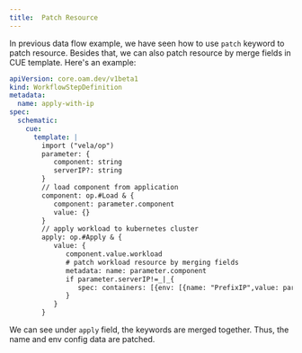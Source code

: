 ```yaml
---
title:  Patch Resource
---
```


In previous data flow example, we have seen how to use `patch` keyword to patch resource.
Besides that, we can also patch resource by merge fields in CUE template.
Here's an example:

```yaml
apiVersion: core.oam.dev/v1beta1
kind: WorkflowStepDefinition
metadata:
  name: apply-with-ip
spec:
  schematic:
    cue:
      template: |
        import ("vela/op")
        parameter: {
           component: string
           serverIP?: string
        }
        // load component from application
        component: op.#Load & {
           component: parameter.component
           value: {}
        }
        // apply workload to kubernetes cluster
        apply: op.#Apply & {
           value: {
              component.value.workload
              # patch workload resource by merging fields
              metadata: name: parameter.component
              if parameter.serverIP!=_|_{
                 spec: containers: [{env: [{name: "PrefixIP",value: parameter.serverIP}]}]
              }
           }
        }
```

We can see under `apply` field, the keywords are merged together.
Thus, the name and env config data are patched.
